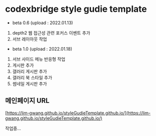 #  codexbridge style gudie template 
- beta 0.6 (upload : 2022.01.13)
1. depth2 웹 접근성 관련 포커스 이벤트 추가
2. 서브 레이아웃 작업
- beta 1.0 (upload : 2022.01.18)
1. 서브 사이드 메뉴 반응형 작업
2. 게시판 추가
3. 갤러리 게시판 추가
4. 갤러리 북 스타일 추가
5. 썸네일 게시판 추가



## 메인페이지 URL
[https://lim-gwang.github.io/styleGudieTemplate.github.io/](https://lim-gwang.github.io/styleGudieTemplate.github.io/)

작업중...